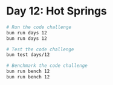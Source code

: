 # Day 12: Hot Springs

```bash
# Run the code challenge
bun run days 12
bun run days 12

# Test the code challenge
bun test days/12

# Benchmark the code challenge
bun run bench 12
bun run bench 12
```

